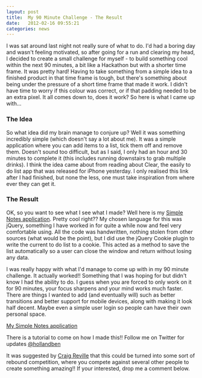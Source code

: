 ```yaml
---
layout: post
title:  My 90 Minute Challenge - The Result
date:   2012-02-16 09:55:21
categories: news
---
```


I was sat around last night not really sure of what to do. I'd had a boring day and wasn't feeling motivated, so after going for a run and clearing my head, I decided to create a small challenge for myself - to build something cool within the next 90 minutes, a bit like a Hackathon but with a shorter time frame. It was pretty hard! Having to take something from a simple idea to a finished product in that time frame is tough, but there's something about being under the pressure of a short time frame that made it work. I didn't have time to worry if this colour was correct, or if that padding needed to be an extra pixel. It all comes down to, does it work? So here is what I came up with...

### The Idea

So what idea did my brain manage to conjure up? Well it was something incredibly simple (which doesn't say a lot about me). It was a simple application where you can add items to a list, tick them off and remove them. Doesn't sound too difficult, but as I said, I only had an hour and 30 minutes to complete it (this includes running downstairs to grab multiple drinks). I think the idea came about from reading about Clear, the easily to do list app that was released for iPhone yesterday. I only realised this link after I had finished, but none the less, one must take inspiration from where ever they can get it.

### The Result

OK, so you want to see what I see what I made? Well here is my [Simple Notes application](http://benholland.me/labs/notes/). Pretty cool right?? My chosen language for this was jQuery, something I have worked in for quite a while now and feel very comfortable using. All the code was handwritten, nothing stolen from other sources (what would be the point), but I did use the jQuery Cookie plugin to write the current to do list to a cookie. This acted as a method to save the list automatically so a user can close the window and return without losing any data.

I was really happy with what I'd manage to come up with in my 90 minute challenge. It actually worked!! Something that I was hoping for but didn't know I had the ability to do. I guess when you are forced to only work on it for 90 minutes, your focus sharpens and your mind works much faster. There are things I wanted to add (and eventually will) such as better transitions and better support for mobile devices, along with making it look half decent. Maybe even a simple user login so people can have their own personal space.

[My Simple Notes application](http://benholland.me/labs/notes/)

There is a tutorial to come on how I made this!! Follow me on Twitter for updates [@hollandben](http://twitter.com/hollandben)

It was suggested by [Craig Reville](http://craigreville.co.uk/) that this could be turned into some sort of rebound competition, where you compete against several other people to create something amazing!! If your interested, drop me a comment below.
